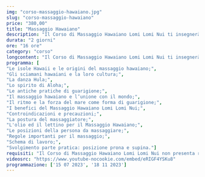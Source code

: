 ```yaml
---
img: "corso-massaggio-hawaiano.jpg"
slug: "corso-massaggio-hawaiano"
price: "380,00"
title: "Massaggio Hawaiano"
description: "Il Corso di Massaggio Hawaiano Lomi Lomi Nui ti insegnerà una tecnica olistica che nasce dalla filosofia di vita polinesiana chiamata huna, il “segreto”. Questa filosofia si basa sull’idea che ognuno di noi crea la propria realtà con i propri pensieri, sentimenti e azioni, e che possiamo cambiare le nostre convinzioni limitanti per realizzare i nostri desideri. Il massaggio hawaiano lomi lomi nui è una tecnica di manipolazione fisica ed energetica che agisce su tutto il corpo con movimenti fluidi e ritmici, che ricordano le onde del mare. Il massaggio hawaiano lomi lomi nui si adatta alle tensioni del ricevente, alternando dolcezza ed energia, lentezza e rapidità, intensità e leggerezza. Il massaggio hawaiano lomi lomi nui ha effetti benefici su tutto il corpo e la mente: favorisce la circolazione venosa, linfatica e arteriosa, stimola il metabolismo e l’eliminazione delle tossine, allunga e rilassa i tessuti molli e le articolazioni, crea calore e benessere. Nel corso imparerai la teoria e la pratica del massaggio hawaiano lomi lomi nui, studierai la filosofia huna e le sue applicazioni, approfondirai le tecniche di manipolazione con le mani e gli avambracci su tutto il corpo. Il corso ti renderà in grado di praticare un massaggio hawaiano lomi lomi nui efficace e sicuro, ottenendo un’azione riflessa su tutto il sistema connettivo."
durata: "2 giorni"
ore: "16 ore"
category: "corso"
longcontent: "Il Corso di Massaggio Hawaiano Lomi Lomi Nui ti insegnerà una tecnica olistica che nasce dalla filosofia di vita polinesiana chiamata huna, il “segreto”. Questa filosofia si basa sull’idea che ognuno di noi crea la propria realtà con i propri pensieri, sentimenti e azioni, e che possiamo cambiare le nostre convinzioni limitanti per realizzare i nostri desideri. Il massaggio hawaiano lomi lomi nui è una tecnica di manipolazione fisica ed energetica che agisce su tutto il corpo con movimenti fluidi e ritmici, che ricordano le onde del mare. Il massaggio hawaiano lomi lomi nui si adatta alle tensioni del ricevente, alternando dolcezza ed energia, lentezza e rapidità, intensità e leggerezza. Il massaggio hawaiano lomi lomi nui ha effetti benefici su tutto il corpo e la mente: favorisce la circolazione venosa, linfatica e arteriosa, stimola il metabolismo e l’eliminazione delle tossine, allunga e rilassa i tessuti molli e le articolazioni, crea calore e benessere. Nel corso imparerai la teoria e la pratica del massaggio hawaiano lomi lomi nui, studierai la filosofia huna e le sue applicazioni, approfondirai le tecniche di manipolazione con le mani e gli avambracci su tutto il corpo. Il corso ti renderà in grado di praticare un massaggio hawaiano lomi lomi nui efficace e sicuro, ottenendo un’azione riflessa su tutto il sistema connettivo."
programma: [
"Le isole Hawaii e le origini del massaggio hawaiano;",
"Gli sciamani hawaiani e la loro cultura;",
"La danza Hula;",
"Lo spirito di Aloha;",
"Le antiche pratiche di guarigione;",
"Il massaggio hawaiano e l’unione con il mondo;",
"Il ritmo e la forza del mare come forma di guarigione;",
"I benefici del Massaggio Hawaiano Lomi Lomi Nui;",
"Controindicazioni e precauzioni;",
"La postura del massaggiatore;",
"L'olio ed il lettino per il Massaggio Hawaiano;",
"Le posizioni della persona da massaggiare;",
"Regole importanti per il massaggio;",
"Schema di lavoro;",
"Svolgimento parte pratica: posizione prona e supina."]
requisiti: "Il Corso di Massaggio Hawaiano Lomi Lomi Nui non presenta requisiti ed è un corso aperto a tutti."
videosrc: "https://www.youtube-nocookie.com/embed/eRIGF4YSKu8"
programmazione: ['15 07 2023', '18 11 2023']  
---
```

